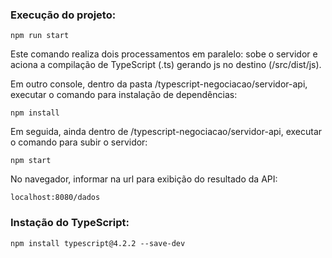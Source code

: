 ### Execução do projeto:

```
npm run start
```
Este comando realiza dois processamentos em paralelo: sobe o servidor e aciona a compilação de TypeScript (.ts) gerando js no destino (/src/dist/js).

Em outro console, dentro da pasta /typescript-negociacao/servidor-api, executar o comando para instalação de dependências:
```
npm install
```
Em seguida, ainda dentro de /typescript-negociacao/servidor-api, executar o comando para subir o servidor:
```
npm start
```
No navegador, informar na url para exibição do resultado da API:
```
localhost:8080/dados
```
### Instação do TypeScript:

```
npm install typescript@4.2.2 --save-dev
```

